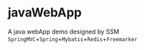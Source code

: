 # javaWebApp
A java webApp demo designed by SSM <br>
`SpringMVC`+`Spring`+`Mybatis`+`Redis`+`Freemarker`
